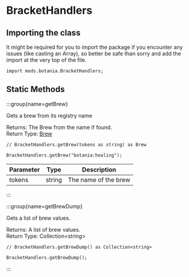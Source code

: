 # BracketHandlers

## Importing the class

It might be required for you to import the package if you encounter any issues (like casting an Array), so better be safe than sorry and add the import at the very top of the file.
```zenscript
import mods.botania.BracketHandlers;
```


## Static Methods

:::group{name=getBrew}

Gets a brew from its registry name

Returns: The Brew from the name if found.  
Return Type: [Brew](/mods/botania/Brew)

```zenscript
// BracketHandlers.getBrew(tokens as string) as Brew

BracketHandlers.getBrew("botania:healing");
```

| Parameter | Type | Description |
|-----------|------|-------------|
| tokens | string | The name of the brew |


:::

:::group{name=getBrewDump}

Gets a list of brew values.

Returns: A list of brew values.  
Return Type: Collection&lt;string&gt;

```zenscript
// BracketHandlers.getBrewDump() as Collection<string>

BracketHandlers.getBrewDump();
```

:::

